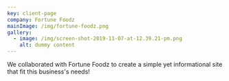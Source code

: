 ```yaml
---
key: client-page
company: Fortune Foodz
mainImage: /img/fortune-foodz.png
gallery:
  - image: /img/screen-shot-2019-11-07-at-12.39.21-pm.png
    alt: dummy content
---
```

We collaborated with Fortune Foodz to create a simple yet informational site that fit this business's needs!
